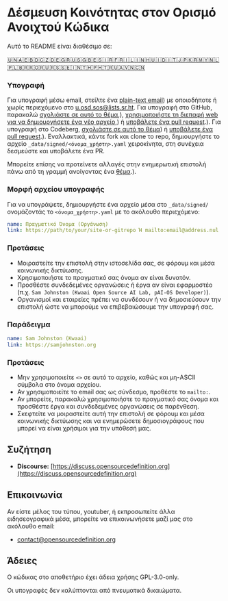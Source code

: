 # Δέσμευση Κοινότητας στον Ορισμό Ανοιχτού Κώδικα

Αυτό το README είναι διαθέσιμο σε:
<!-- TRANSLATIONS_START -->
[🇺🇳](README.md)[🇦🇪](README-ar-AE.md)[🇧🇩](README-bn-BD.md)[🇨🇿](README-cs-CZ.md)[🇩🇪](README-de-DE.md)[🇬🇷](README-el-GR.md)[🇺🇸](README-en-US.md)[🇬🇧](README-en-GB.md)[🇪🇸](README-es-ES.md)[🇮🇷](README-fa-IR.md)[🇫🇷](README-fr-FR.md)[🇮🇱](README-he-IL.md)[🇮🇳](README-hi-IN.md)[🇭🇺](README-hu-HU.md)[🇮🇩](README-id-ID.md)[🇮🇹](README-it-IT.md)[🇯🇵](README-ja-JP.md)[🇰🇷](README-ko-KR.md)[🇲🇾](README-ms-MY.md)[🇳🇱](README-nl-NL.md)[🇵🇱](README-pl-PL.md)[🇧🇷](README-pt-BR.md)[🇷🇴](README-ro-RO.md)[🇷🇺](README-ru-RU.md)[🇷🇸](README-sr-RS.md)[🇸🇪](README-sv-SE.md)[🇮🇳](README-ta-IN.md)[🇹🇭](README-th-TH.md)[🇵🇭](README-tl-PH.md)[🇹🇷](README-tr-TR.md)[🇺🇦](README-uk-UA.md)[🇻🇳](README-vi-VN.md)[🇨🇳](README-zh-CN.md)
<!-- TRANSLATIONS_END -->

### Υπογραφή

Για υπογραφή μέσω email, στείλτε ένα [plain-text email](https://useplaintext.email/)) με οποιοδήποτε ή χωρίς περιεχόμενο στο [u.osd.sos@lists.sr.ht](mailto:u.osd.sos@lists.sr.ht).
Για υπογραφή στο GitHub, παρακαλώ [σχολιάστε σε αυτό το θέμα](https://github.com/OpenSourceDefinition/sos/issues/1),), [χρησιμοποιήστε τη διεπαφή web για να δημιουργήσετε ένα νέο αρχείο](https://github.com/OpenSourceDefinition/sos/new/main/_data/signed),) ή [υποβάλετε ένα pull request](https://github.com/OpenSourceDefinition/sos/pulls).).
Για υπογραφή στο Codeberg, [σχολιάστε σε αυτό το θέμα](https://codeberg.org/osd/sos/issues/1)) ή [υποβάλετε ένα pull request](https://codeberg.org/osd/sos/pulls).).
Εναλλακτικά, κάντε fork και clone το repo, δημιουργήστε το αρχείο `_data/signed/<όνομα_χρήστη>.yaml` χειροκίνητα, στη συνέχεια δεσμεύστε και υποβάλετε ένα PR.

Μπορείτε επίσης να προτείνετε αλλαγές στην ενημερωτική επιστολή πάνω από τη γραμμή ανοίγοντας ένα [θέμα](https://codeberg.org/osd/sos/issues).).

### Μορφή αρχείου υπογραφής

Για να υπογράψετε, δημιουργήστε ένα αρχείο μέσα στο `_data/signed/` ονομάζοντάς το `<όνομα_χρήστη>.yaml` με το ακόλουθο περιεχόμενο:

```yaml
name: Πραγματικό Όνομα (Οργάνωση)
link: https://path/to/your/site-or-gitrepo Ή mailto:email@address.nul
```

### Προτάσεις
- Μοιραστείτε την επιστολή στην ιστοσελίδα σας, σε φόρουμ και μέσα κοινωνικής δικτύωσης.
- Χρησιμοποιήστε το πραγματικό σας όνομα αν είναι δυνατόν.
- Προσθέστε συνδεδεμένες οργανώσεις ή έργα αν είναι εφαρμοστέο (π.χ. `Sam Johnston (Kwaai Open Source AI Lab, pAI-OS Developer)`).
- Οργανισμοί και εταιρείες πρέπει να συνδέσουν ή να δημοσιεύσουν την επιστολή ώστε να μπορούμε να επιβεβαιώσουμε την υπογραφή σας.

### Παράδειγμα

```yaml
name: Sam Johnston (Kwaai)
link: https://samjohnston.org
```

### Προτάσεις

- Μην χρησιμοποιείτε `<>` σε αυτό το αρχείο, καθώς και μη-ASCII σύμβολα στο όνομα αρχείου.
- Αν χρησιμοποιείτε το email σας ως σύνδεσμο, προθέστε το `mailto:`.
- Αν μπορείτε, παρακαλώ χρησιμοποιήστε το πραγματικό σας όνομα και προσθέστε έργα και συνδεδεμένες οργανώσεις σε παρένθεση.
- Σκεφτείτε να μοιραστείτε αυτή την επιστολή σε φόρουμ και μέσα κοινωνικής δικτύωσης και να ενημερώσετε δημοσιογράφους που μπορεί να είναι χρήσιμοι για την υπόθεσή μας.

## Συζήτηση

- **Discourse:** [https://discuss.opensourcedefinition.org](https://discuss.opensourcedefinition.org)

## Επικοινωνία
Αν είστε μέλος του τύπου, youtuber, ή εκπροσωπείτε άλλα ειδησεογραφικά μέσα, μπορείτε να επικοινωνήσετε μαζί μας στο ακόλουθο email:
- [contact@opensourcedefinition.org](mailto:contact@opensourcedefinition.org)

## Άδειες
Ο κώδικας στο αποθετήριο έχει άδεια χρήσης GPL-3.0-only.

Οι υπογραφές δεν καλύπτονται από πνευματικά δικαιώματα.